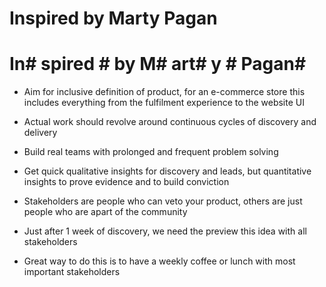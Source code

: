 # Inspired by Marty Pagan

# In# spired # by M# art# y # Pagan# 

* Aim for inclusive definition of product, for an e-commerce store this includes everything from the fulfilment experience to the website UI
* Actual work should revolve around continuous cycles of discovery and delivery

* Build real teams with prolonged and frequent problem solving

* Get quick qualitative insights for discovery and leads, but quantitative insights to prove evidence and to build conviction

* Stakeholders are people who can veto your product, others are just people who are apart of the community

* Just after 1 week of discovery, we need the preview this idea with all stakeholders 

* Great way to do this is to have a weekly coffee or lunch with most important stakeholders

